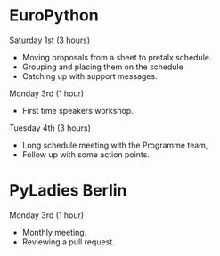 # EuroPython

Saturday 1st (3 hours)

* Moving proposals from a sheet to pretalx schedule.
* Grouping and placing them on the schedule
* Catching up with support messages.

Monday 3rd (1 hour)

* First time speakers workshop.

Tuesday 4th (3 hours)

* Long schedule meeting with the Programme team,
* Follow up with some action points.

# PyLadies Berlin

Monday 3rd (1 hour)

* Monthly meeting.
* Reviewing a pull request.
